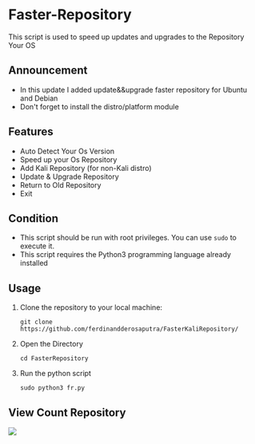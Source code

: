 # Faster-Repository

This script is used to speed up updates and upgrades to the Repository Your OS

## Announcement
- In this update I added update&&upgrade faster repository for Ubuntu and Debian
- Don't forget to install the distro/platform module
## Features

- Auto Detect Your Os Version
- Speed up your Os Repository
- Add Kali Repository (for non-Kali distro)
- Update & Upgrade Repository
- Return to Old Repository
- Exit

## Condition

- This script should be run with root privileges. You can use `sudo` to execute it.
- This script requires the Python3 programming language already installed

## Usage

1. Clone the repository to your local machine:

   ```git clone https://github.com/ferdinandderosaputra/FasterKaliRepository/```

2. Open the Directory

   ```cd FasterRepository```

3. Run the python script

   ```sudo python3 fr.py```

## View Count Repository
![](https://komarev.com/ghpvc/?username=ferdinandderosaputra&label=Views)
